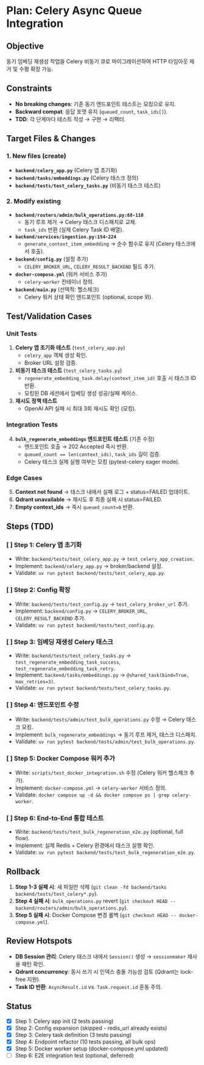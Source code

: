 # Plan: Celery Async Queue Integration

## Objective
동기 임베딩 재생성 작업을 Celery 비동기 큐로 마이그레이션하여 HTTP 타임아웃 제거 및 수평 확장 가능.

## Constraints
- **No breaking changes**: 기존 동기 엔드포인트 테스트는 모킹으로 유지.
- **Backward compat**: 응답 포맷 유지 (`queued_count`, `task_ids[]`).
- **TDD**: 각 단계마다 테스트 작성 → 구현 → 리팩터.

## Target Files & Changes

### 1. New files (create)
- **`backend/celery_app.py`** (Celery 앱 초기화)
- **`backend/tasks/embeddings.py`** (Celery 태스크 정의)
- **`backend/tests/test_celery_tasks.py`** (비동기 태스크 테스트)

### 2. Modify existing
- **`backend/routers/admin/bulk_operations.py:68-110`**
  - 동기 루프 제거 → Celery 태스크 디스패치로 교체.
  - `task_ids` 반환 (실제 Celery Task ID 배열).
- **`backend/services/ingestion.py:154-224`**
  - `generate_context_item_embedding` → 순수 함수로 유지 (Celery 태스크에서 호출).
- **`backend/config.py`** (설정 추가)
  - `CELERY_BROKER_URL`, `CELERY_RESULT_BACKEND` 필드 추가.
- **`docker-compose.yml`** (워커 서비스 추가)
  - `celery-worker` 컨테이너 정의.
- **`backend/main.py`** (선택적: 헬스체크)
  - Celery 워커 상태 확인 엔드포인트 (optional, scope 외).

## Test/Validation Cases

### Unit Tests
1. **Celery 앱 초기화 테스트** (`test_celery_app.py`)
   - `celery_app` 객체 생성 확인.
   - Broker URL 설정 검증.
2. **비동기 태스크 테스트** (`test_celery_tasks.py`)
   - `regenerate_embedding_task.delay(context_item_id)` 호출 시 태스크 ID 반환.
   - 모킹된 DB 세션에서 임베딩 생성 성공/실패 케이스.
3. **재시도 정책 테스트**
   - OpenAI API 실패 시 최대 3회 재시도 확인 (모킹).

### Integration Tests
4. **`bulk_regenerate_embeddings` 엔드포인트 테스트** (기존 수정)
   - 엔드포인트 호출 → 202 Accepted 즉시 반환.
   - `queued_count == len(context_ids)`, `task_ids` 길이 검증.
   - Celery 태스크 실제 실행 여부는 모킹 (pytest-celery eager mode).

### Edge Cases
5. **Context not found** → 태스크 내에서 실패 로그 + status=FAILED 업데이트.
6. **Qdrant unavailable** → 재시도 후 최종 실패 시 status=FAILED.
7. **Empty context_ids** → 즉시 `queued_count=0` 반환.

## Steps (TDD)

### [ ] Step 1: Celery 앱 초기화
- Write: `backend/tests/test_celery_app.py` → `test_celery_app_creation`.
- Implement: `backend/celery_app.py` → broker/backend 설정.
- Validate: `uv run pytest backend/tests/test_celery_app.py`.

### [ ] Step 2: Config 확장
- Write: `backend/tests/test_config.py` → `test_celery_broker_url` 추가.
- Implement: `backend/config.py` → `CELERY_BROKER_URL`, `CELERY_RESULT_BACKEND` 추가.
- Validate: `uv run pytest backend/tests/test_config.py`.

### [ ] Step 3: 임베딩 재생성 Celery 태스크
- Write: `backend/tests/test_celery_tasks.py` → `test_regenerate_embedding_task_success`, `test_regenerate_embedding_task_retry`.
- Implement: `backend/tasks/embeddings.py` → `@shared_task(bind=True, max_retries=3)`.
- Validate: `uv run pytest backend/tests/test_celery_tasks.py`.

### [ ] Step 4: 엔드포인트 수정
- Write: `backend/tests/admin/test_bulk_operations.py` 수정 → Celery 태스크 모킹.
- Implement: `bulk_regenerate_embeddings` → 동기 루프 제거, 태스크 디스패치.
- Validate: `uv run pytest backend/tests/admin/test_bulk_operations.py`.

### [ ] Step 5: Docker Compose 워커 추가
- Write: `scripts/test_docker_integration.sh` 수정 (Celery 워커 헬스체크 추가).
- Implement: `docker-compose.yml` → `celery-worker` 서비스 정의.
- Validate: `docker compose up -d && docker compose ps | grep celery-worker`.

### [ ] Step 6: End-to-End 통합 테스트
- Write: `backend/tests/test_bulk_regeneration_e2e.py` (optional, full flow).
- Implement: 실제 Redis + Celery 환경에서 태스크 실행 확인.
- Validate: `uv run pytest backend/tests/test_bulk_regeneration_e2e.py`.

## Rollback

1. **Step 1-3 실패 시**: 새 파일만 삭제 (`git clean -fd backend/tasks backend/tests/test_celery*.py`).
2. **Step 4 실패 시**: `bulk_operations.py` revert (`git checkout HEAD -- backend/routers/admin/bulk_operations.py`).
3. **Step 5 실패 시**: Docker Compose 변경 롤백 (`git checkout HEAD -- docker-compose.yml`).

## Review Hotspots

- **DB Session 관리**: Celery 태스크 내에서 `Session()` 생성 → `sessionmaker` 재사용 패턴 확인.
- **Qdrant concurrency**: 동시 쓰기 시 인덱스 충돌 가능성 검토 (Qdrant는 lock-free 지원).
- **Task ID 반환**: `AsyncResult.id` vs. `Task.request.id` 혼동 주의.

## Status

- [x] Step 1: Celery app init (2 tests passing)
- [x] Step 2: Config expansion (skipped - redis_url already exists)
- [x] Step 3: Celery task definition (3 tests passing)
- [x] Step 4: Endpoint refactor (10 tests passing, all bulk ops)
- [x] Step 5: Docker worker setup (docker-compose.yml updated)
- [ ] Step 6: E2E integration test (optional, deferred)
